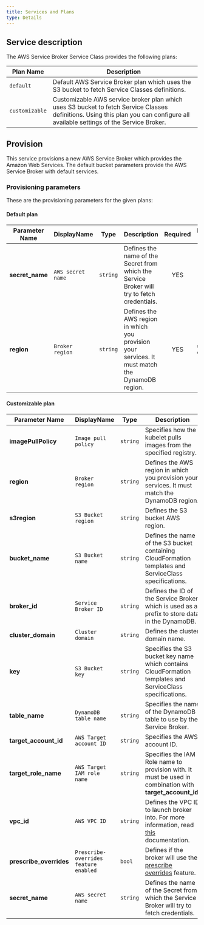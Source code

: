 ```yaml
---
title: Services and Plans
type: Details
---
```


## Service description

The AWS Service Broker Service Class provides the following plans:

| Plan Name | Description |
|-----------|-------------|
| `default` | Default AWS Service Broker plan which uses the S3 bucket to fetch Service Classes definitions. |
| `customizable` | Customizable AWS service broker plan which uses S3 bucket to fetch Service Classes definitions. Using this plan you can configure all available settings of the Service Broker. |

## Provision

This service provisions a new AWS Service Broker which provides the Amazon Web Services. The default bucket parameters provide the AWS Service Broker with default services.

### Provisioning parameters

These are the provisioning parameters for the given plans:

#### Default plan

| Parameter Name | DisplayName | Type | Description | Required | Default Value |
|----------------|---------|-----|-------------|:----------:|---------------|
| **secret_name** | `AWS secret name` | `string` | Defines the name of the Secret from which the Service Broker will try to fetch credentials. | YES |  |
| **region** | `Broker region` | `string` | Defines the AWS region in which you provision your services. It must match the DynamoDB region. | YES | `us-east-1` |

#### Customizable plan

| Parameter Name | DisplayName | Type | Description | Required | Default Value |
|----------------|-----|-------|-------------|:----------:|---------------|
| **imagePullPolicy** | `Image pull policy` | `string` | Specifies how the kubelet pulls images from the specified registry. | YES | `IfNotPresent` |
| **region** | `Broker region`   | `string` | Defines the AWS region in which you provision your services. It must match the DynamoDB region. | YES | `us-east-1` |
| **s3region** | `S3 Bucket region` | `string` | Defines the S3 bucket AWS region. | YES | `us-east-1` |
| **bucket_name** | `S3 Bucket name`  | `string` | Defines the name of the S3 bucket containing CloudFormation templates and ServiceClass specifications. | YES | `awsservicebroker` |
| **broker_id** | `Service Broker ID` | `string` | Defines the ID of the Service Broker, which is used as a prefix to store data in the DynamoDB. | YES | `awsservicebroker` |
| **cluster_domain** | `Cluster domain` | `string` | Defines the cluster domain name. | YES | `cluster.local` |
| **key** | `S3 Bucket key` | `string` | Specifies the S3 bucket key name which contains CloudFormation templates and ServiceClass specifications. | YES | `templates/latest` |
| **table_name** | `DynamoDB table name` | `string` | Specifies the name of the DynamoDB table to use by the Service Broker. | YES | `awssb` |
| **target_account_id** | `AWS Target account ID` | `string` | Specifies the AWS account ID. | NO |  |
| **target_role_name** | `AWS Target IAM role name` | `string` | Specifies the IAM Role name to provision with. It must be used in combination with **target_account_id**. | NO |  |
| **vpc_id** | `AWS VPC ID` | `string` | Defines the VPC ID to launch broker into. For more information, read [this](https://docs.aws.amazon.com/vpc/latest/userguide/vpc-subnets-commands-example.html) documentation. | NO |  |
| **prescribe_overrides** | `Prescribe-overrides feature enabled` | `bool` | Defines if the broker will use the [prescribe overrides](https://github.com/awslabs/aws-servicebroker/tree/v1.0.0/docs#parameter-overrides) feature. | YES | `true` |
| **secret_name** | `AWS secret name` | `string` | Defines the name of the Secret from which the Service Broker will try to fetch credentials. | YES |  |

